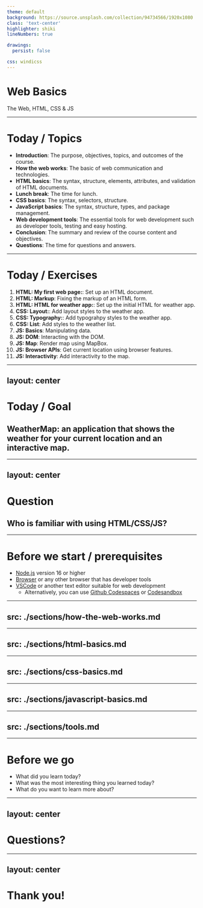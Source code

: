 ```yaml
---
theme: default
background: https://source.unsplash.com/collection/94734566/1920x1080
class: 'text-center'
highlighter: shiki
lineNumbers: true

drawings:
  persist: false

css: windicss
---
```


# Web Basics 

The Web, HTML, CSS & JS

---

# Today / Topics

- **Introduction**: The purpose, objectives, topics, and outcomes of the course.
- **How the web works**: The basic of web communication and technologies.
- **HTML basics**: The syntax, structure, elements, attributes, and validation of HTML documents.
- **Lunch break**: The time for lunch. 
- **CSS basics**: The syntax, selectors, structure.
- **JavaScript basics**: The syntax, structure, types, and package management.
- **Web development tools**: The essential tools for web development such as developer tools, testing and easy hosting.
- **Conclusion**: The summary and review of the course content and objectives.
- **Questions**: The time for questions and answers.

---

# Today / Exercises

1. **HTML: My first web page:**: Set up an HTML document.
1. **HTML: Markup**: Fixing the markup of an HTML form.
1. **HTML: HTML for weather app:**: Set up the initial HTML for weather app.
1. **CSS: Layout:**: Add layout styles to the weather app.
1. **CSS: Typography:**: Add typograhpy styles to the weather app.
1. **CSS: List**: Add styles to the weather list.
1. **JS: Basics**: Manipulating data.
1. **JS: DOM**: Interacting with the DOM.
1. **JS: Map**: Render map using MapBox.
1. **JS: Browser APIs**: Get current location using browser features.
1. **JS: Interactivity**: Add interactivity to the map. 

---
layout: center
---

# Today / Goal

## WeatherMap: an application that shows the weather for your current location and an interactive map.

---
layout: center
---

# Question

## Who is familiar with using HTML/CSS/JS?

---

# Before we start / prerequisites

- [Node.js](https://nodejs.org/en/) version 16 or higher
- [Browser](https://www.google.com/chrome/) or any other browser that has developer tools
- [VSCode](https://code.visualstudio.com/) or another text editor suitable for web development
  - Alternatively, you can use [Github Codespaces](https://github.com/features/codespaces) or [Codesandbox](https://codesandbox.io/)


---
src: ./sections/how-the-web-works.md
---

---
src: ./sections/html-basics.md
---

---
src: ./sections/css-basics.md
---

---
src: ./sections/javascript-basics.md
---

---
src: ./sections/tools.md
---

---

# Before we go

- What did you learn today?
- What was the most interesting thing you learned today?
- What do you want to learn more about?

---
layout: center
---

# Questions?

---
layout: center
---

# Thank you!

